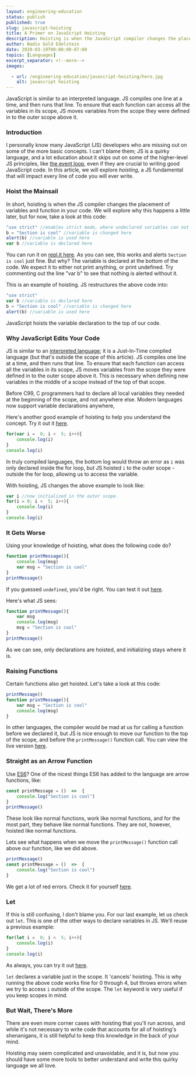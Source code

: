 ```yaml
---
layout: engineering-education
status: publish
published: true
slug: javascript-hoisting
title: A Primer on JavaScript Hoisting
description: Hoisting is when the JavaScript compiler changes the placement of variables and function in your code.
author: Nadiv Gold Edelstein
date: 2020-03-19T00:00:00-07:00
topics: [Languages]
excerpt_separator: <!--more-->
images:

  - url: /engineering-education/javascript-hoisting/hero.jpg
    alt: javascript hoisting
---
```

JavaScript is similar to an interpreted language. JS compiles one line at a time, and then runs that line. To ensure that each function can access all the variables in its scope, JS moves variables from the scope they were defined in to the outer scope above it.
<!--more-->

### Introduction
I personally know many JavaScript (JS) developers who are missing out on some of the more basic concepts. I can't blame them; JS is a quirky language, and a lot education about it skips out on some of the higher-level JS principles, like [the event loop](/engineering-education/event-loop-explained/), even if they are crucial to writing good JavaScript code. In this article, we will explore *hoisting*, a JS fundamental that will impact every line of code you will ever write.

### Hoist the Mainsail
In short, hoisting is when the JS compiler changes the placement of variables and function in your code. We will explore why this happens a little later, but for now, take a look at this code:
~~~javascript
"use strict" //enables strict mode, where undeclared variables can not be used
b = "Section is cool" //variable is changed here
alert(b) //variable is used here
var b //variable is declared here
~~~
You can run it on [repl.it here](https://repl.it/@NadivGold/Hoisting1).
As you can see, this works and alerts `Section is cool` just fine. But why? The variable is declared at the bottom of the code. We expect it to either not print anything, or print undefined. Try commenting out the line "var b" to see that nothing is alerted without it.

This is an example of hoisting. JS restructures the above code into:
~~~javascript
"use strict"
var b //variable is declared here
b = "Section is cool" //variable is changed here
alert(b) //variable is used here
~~~
JavaScript hoists the variable declaration to the top of our code.

### Why JavaScript Edits Your Code

JS is similar to an [interpreted language](https://en.wikipedia.org/wiki/Interpreted_language); it is a Just-In-Time compiled language (but that's outside the scope of this article). JS compiles one line at a time, and then runs that line. To ensure that each function can access all the variables in its scope, JS moves variables from the scope they were defined in to the outer scope above it. This is necessary when defining new variables in the middle of a scope instead of the top of that scope.

Before C99, C programmers had to declare all local variables they needed at the beginning of the scope, and not anywhere else. Modern languages now support variable declarations anywhere,

Here's another good example of hoisting to help you understand the concept. Try it out it [here](https://repl.it/@NadivGold/Hoisting2).
~~~javascript
for(var i =  0; i <  5; i++){
	console.log(i)
}
console.log(i)
~~~
In truly compiled languages, the bottom log would throw an error as `i` was only declared inside the for loop, but JS hoisted `i` to the outer scope - outside the for loop, allowing us to access the variable.

With hoisting, JS changes the above example to look like:
~~~javascript
var i //now initialized in the outer scope.
for(i = 0; i <  5; i++){
	console.log(i)
}
console.log(i)
~~~
### It Gets Worse
Using your knowledge of hoisting, what does the following code do?
~~~javascript
function printMessage(){
	console.log(msg)
	var msg = "Section is cool"
}
printMessage()
~~~
If you guessed `undefined`, you'd be right. You can test it out [here](https://repl.it/@NadivGold/Hoisting3).

Here's what JS sees:
~~~javascript
function printMessage(){
	var msg
	console.log(msg)
	msg = "Section is cool"
}
printMessage()
~~~
As we can see, only declarations are hoisted, and initializing stays where it is.
### Raising Functions
Certain functions also get hoisted. Let's take a look at this code:
~~~javascript
printMessage()
function printMessage(){
	var msg = "Section is cool"
	console.log(msg)
}
~~~
In other languages, the compiler would be mad at us for calling a function before we declared it, but JS is nice enough to move our function to the top of the scope, and before the `printMessage()` function call. You can view the live version [here](https://repl.it/@NadivGold/Hoisting4).

### Straight as an Arrow Function

Use [ES6](https://www.w3schools.com/js/js_es6.asp)? One of the nicest things ES6 has added to the language are arrow functions, like:
~~~javascript
const printMessage = ()  =>  {
	console.log("Section is cool")
}
printMessage()
~~~
These look like normal functions, work like normal functions, and for the most part, they behave like normal functions. They are not, however, hoisted like normal functions.

 Lets see what happens when we move the `printMessage()` function call above our function, like we did above.
~~~javascript
printMessage()
const printMessage = ()  =>  {
	console.log("Section is cool")
}
~~~
We get a lot of red errors. Check it for yourself [here](https://repl.it/@NadivGold/Hoisting5).

### Let

If this is still confusing, I don't blame you.  For our last example, let us check out `let`. This is one of the other ways to declare variables in JS. We'll reuse a previous example:
~~~javascript
for(let i =  0; i <  5; i++){
	console.log(i)
}
console.log(i)
~~~
As always, you can try it out [here](https://repl.it/@NadivGold/Hoisting6).

`let` declares a variable just in the scope. It 'cancels' hoisting. This is why running the above code works fine for 0 through 4, but throws errors when we try to access `i` outside of the scope. The `let` keyword is very useful if you keep scopes in mind.

### But Wait, There's More

There are even more corner cases with hoisting that you'll run across, and while it's not necessary to write code that accounts for all of hoisting's shenanigans, it is still helpful to keep this knowledge in the back of your mind.

Hoisting may seem complicated and unavoidable, and it is, but now you should have some more tools to better understand and write this quirky language we all love.  
<!--stackedit_data:
eyJoaXN0b3J5IjpbMTQyMzgwNjY5OV19
-->
